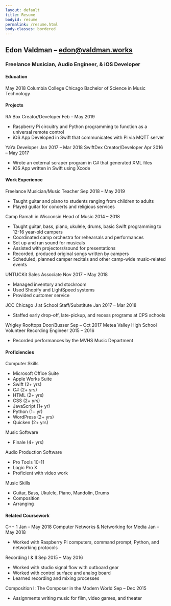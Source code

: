 ```yaml
---
layout: default
title: Resume
bodyid: resume
permalink: /resume.html
body-classes: bordered
---
```

<div id="title">
    <h2>Edon Valdman &ndash; <a class="email styled" href="mailto:edon@valdman.works">edon@valdman.works</a></h2>
    <h3>Freelance Musician, Audio Engineer,&nbsp;&&nbsp;iOS&nbsp;Developer</h3>
</div>
<div id="edu">
    <h4 class="section-head">Education</h4>
    <span class="grad-date">May&nbsp;2018</span>
    <span class="school">Columbia College Chicago</span>
    <span class="degree">Bachelor of Science in Music Technology</span>
</div>
<div id="proj">
    <h4 class="section-head">Projects</h4>
    <!--  RA Box  -->
    <span class="item">RA Box <span class="pos">Creator/Developer</span></span>
    <span class="date">Feb&nbsp;&ndash;&nbsp;May 2019</span>
    <ul class="desc">
        <li>Raspberry Pi circuitry and Python programming to function as a universal remote control</li>
        <li>iOS App Developed in Swift that communicates with Pi via MQTT server</li>
    </ul>
    <!--  YaYa  -->
    <span class="item">YaYa <span class="pos">Developer</span></span>
    <span class="date">Jan&nbsp;2017 &ndash; Mar&nbsp;2018</span>
    <!--  SwiftDex  -->
    <span class="item">SwiftDex <span class="pos">Creator/Developer</span></span>
    <span class="date">Apr&nbsp;2016 &ndash; May&nbsp;2017</span>
    <ul class="desc">
        <li>Wrote an external scraper program in C# that generated XML files</li>
        <li>iOS App written in Swift using Xcode</li>
    </ul>
</div>
<div id="work">
    <h4 class="section-head">Work Experience</h4>
    <!--  ISRAEL FREELANCE  -->
    <span class="item">Freelance Musician/Music Teacher</span>
    <span class="date">Sep&nbsp;2018 &ndash; May&nbsp;2019</span>
    <ul class="desc">
        <li>Taught guitar and piano to students ranging from children to adults</li>
        <li>Played guitar for concerts and religious services</li>
    </ul>
    <!--  CAMP  -->
    <span class="item">Camp Ramah in Wisconsin <span class="pos">Head of Music</span></span>
    <span class="date">2014 &ndash; 2018</span>
    <ul class="desc">
        <li>Taught guitar, bass, piano, ukulele, drums, basic Swift programming to 12-16 year-old campers</li>
        <li>Coordinated camp orchestra for rehearsals and performances</li>
        <li>Set up and ran sound for musicals</li>
        <li>Assisted with projectors/sound for presentations</li>
        <li>Recorded, produced original songs written by campers</li>
        <li>Scheduled, planned camper recitals and other camp-wide music-related events</li>
    </ul>
    <!--  UNTUCKIT  -->
    <span class="item">UNTUCKit <span class="pos">Sales Associate</span></span>
    <span class="date">Nov&nbsp;2017 &ndash; May&nbsp;2018</span>
    <ul class="desc">
        <li>Managed inventory and stockroom</li>
        <li>Used Shopify and LightSpeed systems</li>
        <li>Provided customer service</li>
    </ul>
    <!--  JCC  -->
    <span class="item">JCC Chicago <span class="pos">J at School Staff/Substitute</span></span>
    <span class="date">Jan&nbsp;2017 &ndash; Mar&nbsp;2018</span>
    <ul class="desc">
        <li>Staffed early drop-off, late-pickup, and recess programs at CPS schools</li>
    </ul>
    <!--  Wrigley  -->
    <span class="item">Wrigley Rooftops <span class="pos">Door/Busser</span></span>
    <span class="date">Sep &ndash; Oct&nbsp;2017</span>
    <!--  MVHS  -->
    <span class="item">Metea Valley High School <span class="pos">Volunteer Recording Engineer</span></span>
    <span class="date">2015 &ndash; 2016</span>
    <ul class="desc">
        <li>Recorded performances by the MVHS Music Department</li>
    </ul>
</div>
<div id="skills">
    <h4 class="section-head">Proficiencies</h4>
    <div class="skill-div">
        <span class="skill-head">Computer Skills</span>
        <ul class="desc">
            <li>Microsoft Office Suite</li>
            <li>Apple Works Suite</li>
            <li>Swift (2+ yrs)</li>
            <li>C# (2+ yrs)</li>
            <li>HTML (2+ yrs)</li>
            <li>CSS (2+ yrs)</li>
            <li>JavaScript (1+ yr)</li>
            <li>Python (1+ yr)</li>
            <li>WordPress (2+ yrs)</li>
            <li>Quicken (2+ yrs)</li>
        </ul>
    </div>
    <div class="skill-div">
        <span class="skill-head">Music Software</span>
        <ul class="desc">
            <li>Finale (4+ yrs)</li>
        </ul>
        <span class="skill-head">Audio Production Software</span>
        <ul class="desc">
            <li>Pro Tools 10-11</li>
            <li>Logic Pro X</li>
            <li>Proficient with video work</li>
        </ul>
        <span class="skill-head">Music Skills</span>
        <ul class="desc">
            <li>Guitar, Bass, Ukulele, Piano, Mandolin, Drums</li>
            <li>Composition</li>
            <li>Arranging</li>
        </ul>
    </div>
</div>
<div id="courses">
    <h4 class="section-head">Related Coursework</h4>
    <!--  C++ 1  -->
    <span class="item">C++ 1</span>
    <span class="date">Jan &ndash; May&nbsp;2018</span>
    <!--  Computer Networks and Networking for Media  -->
    <span class="item">Computer Networks & Networking&nbsp;for&nbsp;Media</span>
    <span class="date">Jan &ndash; May&nbsp;2018</span>
    <ul class="desc">
        <li>Worked with Raspberry Pi computers, command prompt, Python, and networking protocols</li>
    </ul>
    <!--  Recording I & II  -->
    <span class="item">Recording I & II</span>
    <span class="date">Sep&nbsp;2015 &ndash;&nbsp;May&nbsp;2016</span>
    <ul class="desc">
        <li>Worked with studio signal flow with outboard gear</li>
        <li>Worked with control surface and analog board</li>
        <li>Learned recording and mixing processes</li>
    </ul>
    <!--  Composition I  -->
    <span class="item">Composition I: The Composer in&nbsp;the&nbsp;Modern&nbsp;World</span>
    <span class="date">Sep &ndash; Dec&nbsp;2015</span>
    <ul class="desc">
        <li>Assignments writing music for film, video games, and theater</li>
    </ul>
</div>